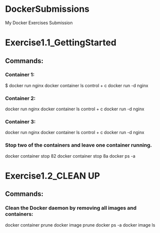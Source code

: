 # DockerSubmissions
My Docker Exercises Submission
# Exercise1.1_GettingStarted
## Commands: 
### Container 1:
$ docker run nginx
docker container ls 
control + c
docker run -d nginx

### Container 2:
docker run nginx
docker container ls 
control + c
docker run -d nginx

### Container 3:
docker run nginx
docker container ls 
control + c
docker run -d nginx

### Stop two of the containers and leave one container running.
docker container stop 82
docker container stop 8a
docker ps -a

# Exercise1.2_CLEAN UP
## Commands:
### Clean the Docker daemon by removing all images and containers:
docker container prune
docker image prune
docker ps -a
docker image ls
